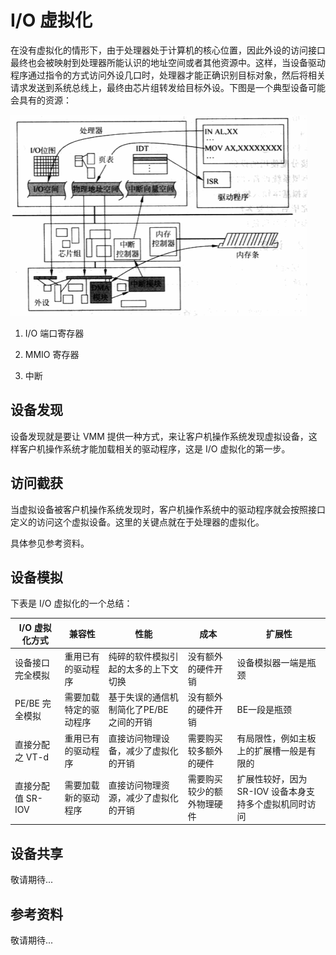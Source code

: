 # I/O 虚拟化

在没有虚拟化的情形下，由于处理器处于计算机的核心位置，因此外设的访问接口最终也会被映射到处理器所能认识的地址空间或者其他资源中。这样，当设备驱动程序通过指令的方式访问外设几口时，处理器才能正确识别目标对象，然后将相关请求发送到系统总线上，最终由芯片组转发给目标外设。下图是一个典型设备可能会具有的资源：

![](/images/basis/io_device_resource.png)

1. I/O 端口寄存器

2. MMIO 寄存器

3. 中断

## 设备发现

设备发现就是要让 VMM 提供一种方式，来让客户机操作系统发现虚拟设备，这样客户机操作系统才能加载相关的驱动程序，这是 I/O 虚拟化的第一步。

## 访问截获

当虚拟设备被客户机操作系统发现时，客户机操作系统中的驱动程序就会按照接口定义的访问这个虚拟设备。这里的关键点就在于处理器的虚拟化。

具体参见参考资料。

## 设备模拟

下表是 I/O 虚拟化的一个总结：

| I/O 虚拟化方式 | 兼容性 | 性能 | 成本 | 扩展性|
|----------------|--------|------|------|-------|
|设备接口完全模拟|重用已有的驱动程序|纯碎的软件模拟引起的太多的上下文切换|没有额外的硬件开销|设备模拟器一端是瓶颈|
|PE/BE 完全模拟|需要加载特定的驱动程序|基于失误的通信机制简化了PE/BE 之间的开销|没有额外的硬件开销|BE一段是瓶颈|
|直接分配之 VT-d|重用已有的驱动程序|直接访问物理设备，减少了虚拟化的开销|需要购买较多额外的硬件|有局限性，例如主板上的扩展槽一般是有限的|
|直接分配值 SR-IOV|需要加载新的驱动程序|直接访问物理资源，减少了虚拟化的开销|需要购买较少的额外物理硬件|扩展性较好，因为 SR-IOV 设备本身支持多个虚拟机同时访问|

## 设备共享

敬请期待...

## 参考资料

敬请期待...

